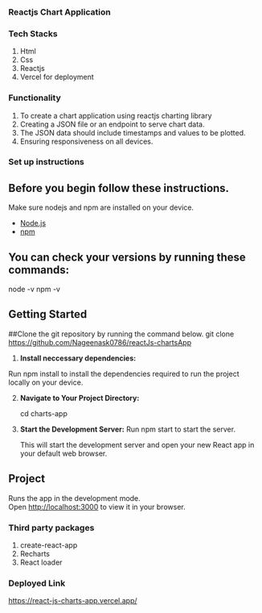 ### Reactjs Chart Application

### Tech Stacks
1. Html
2. Css
3. Reactjs
4. Vercel for deployment

### Functionality
1. To create a chart application using reactjs charting library
2. Creating a JSON file or an endpoint to serve chart data.
3. The JSON data should include timestamps and values to be plotted.
4. Ensuring responsiveness on all devices.

### Set up instructions
## Before you begin follow these instructions.
Make sure nodejs and npm are installed on your device.
- [Node.js](https://nodejs.org/) 
- [npm](https://www.npmjs.com/) 

## You can check your versions by running these commands:

node -v
npm -v

## Getting Started

##Clone the git repository by running the command below.
git clone https://github.com/Nageenask0786/reactJs-chartsApp

1. **Install neccessary dependencies:**

Run npm install to install the dependencies required to run the project locally on your device.

2. **Navigate to Your Project Directory:**

   cd charts-app

4. **Start the Development Server:**
  Run npm start to start the server.

   This will start the development server and open your new React app in your default web browser.

## Project 
Runs the app in the development mode.\
Open [http://localhost:3000](http://localhost:3000) to view it in your browser.

### Third party packages
1. create-react-app
2. Recharts
3. React loader

### Deployed Link
https://react-js-charts-app.vercel.app/
